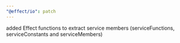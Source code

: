 ```yaml
---
"@effect/io": patch
---
```


added Effect functions to extract service members (serviceFunctions, serviceConstants and serviceMembers)
